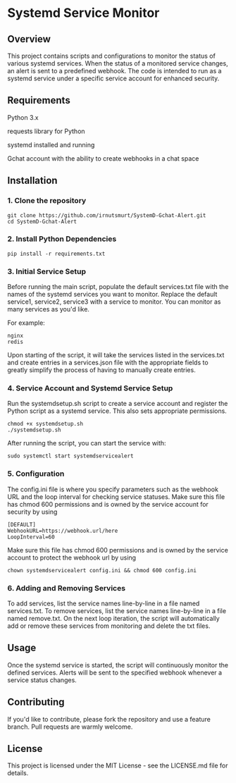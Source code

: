 # Systemd Service Monitor
## Overview
This project contains scripts and configurations to monitor the status of various systemd services. When the status of a monitored service changes, an alert is sent to a predefined webhook. The code is intended to run as a systemd service under a specific service account for enhanced security.

## Requirements
Python 3.x

requests library for Python

systemd installed and running

Gchat account with the ability to create webhooks in a chat space

## Installation

### 1. Clone the repository
```
git clone https://github.com/irnutsmurt/SystemD-Gchat-Alert.git
cd SystemD-Gchat-Alert
```

### 2. Install Python Dependencies
```
pip install -r requirements.txt
```

### 3. Initial Service Setup
Before running the main script, populate the default services.txt file with the names of the systemd services you want to monitor. Replace the default service1, service2, service3 with a service to monitor. You can monitor as many services as you'd like.

For example:
```
nginx
redis
``` 
Upon starting of the script, it will take the services listed in the services.txt and create entries in a services.json file with the appropriate fields to greatly simplify the process of having to manually create entries.

### 4. Service Account and Systemd Service Setup
Run the systemdsetup.sh script to create a service account and register the Python script as a systemd service. This also sets appropriate permissions.

```
chmod +x systemdsetup.sh
./systemdsetup.sh
```

After running the script, you can start the service with:
```
sudo systemctl start systemdservicealert
```

### 5. Configuration
The config.ini file is where you specify parameters such as the webhook URL and the loop interval for checking service statuses. Make sure this file has chmod 600 permissions and is owned by the service account for security by using 

```
[DEFAULT]
WebhookURL=https://webhook.url/here
LoopInterval=60
```

Make sure this file has chmod 600 permissions and is owned by the service account to protect the webhook url by using

```
chown systemdservicealert config.ini && chmod 600 config.ini
```


### 6. Adding and Removing Services
To add services, list the service names line-by-line in a file named services.txt.
To remove services, list the service names line-by-line in a file named remove.txt.
On the next loop iteration, the script will automatically add or remove these services from monitoring and delete the txt files.

## Usage
Once the systemd service is started, the script will continuously monitor the defined services. Alerts will be sent to the specified webhook whenever a service status changes.

## Contributing
If you'd like to contribute, please fork the repository and use a feature branch. Pull requests are warmly welcome.

## License
This project is licensed under the MIT License - see the LICENSE.md file for details.
